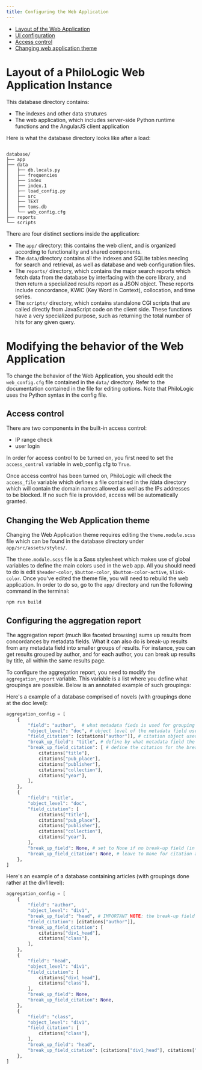 ```yaml
---
title: Configuring the Web Application
---
```


-   [Layout of the Web Application](#layout)
-   [UI configuration](#ui)
-   [Access control](#access)
-   [Changing web application theme](#changing-theme)

# <a name="layout"></a>Layout of a PhiloLogic Web Application Instance

This database directory contains:

-   The indexes and other data strutures
-   The web application, which includes server-side Python runtime functions and the AngularJS client application

Here is what the database directory looks like after a load:

<pre><code>
database/
├── app
├── data
│   ├── db.locals.py
│   ├── frequencies
│   ├── index
│   ├── index.1
│   ├── load_config.py
│   ├── src
│   ├── TEXT
│   ├── toms.db
│   └── web_config.cfg
├── reports
└── scripts
</code></pre>

There are four distinct sections inside the application:

-   The `app/` directory: this contains the web client, and is organized according to functionality and shared components.
-   The `data/`directory contains all the indexes and SQLite tables needing for search and retrieval, as well as database and web configuration files.
-   The `reports/` directory, which contains the major search reports which fetch data from the database by interfacing with the core library, and then return a specialized results report as a JSON object. These reports include concordance, KWIC (Key Word In Context), collocation, and time series.
-   The `scripts/` directory, which contains standalone CGI scripts that are called directly from JavaScript code on the client side. These functions have a very specialized purpose, such as returning the total number of hits for any given query.

# <a name="ui"></a>Modifying the behavior of the Web Application

To change the behavior of the Web Application, you should edit the `web_config.cfg` file contained in the `data/` directory. Refer to the documentation contained in the file for editing options. Note that PhiloLogic uses the Python syntax in the config file.

## <a name="access"></a>Access control

There are two components in the built-in access control:

-   IP range check
-   user login

In order for access control to be turned on, you first need to set the `access_control` variable in web_config.cfg to `True`.

Once access control has been turned on, PhiloLogic will check the `access_file` variable which defines a file contained in the /data directory which will contain the domain names allowed as well as the IPs addresses to be blocked. If no such file is provided, access will be automatically granted.

## <a name="changing-theme"></a>Changing the Web Application theme
Changing the Web Application theme requires editing the `theme.module.scss` file which can be found in the database directory under `app/src/assets/styles/`.

The `theme.module.scss` file is a Sass stylesheet which makes use of global variables to define the main colors used in the web app. All you should need to do is edit `$header-color`, `$button-color`, `$button-color-active`, `$link-color`. Once you've edited the theme file, you will need to rebuild the web application. In order to do so, go to the `app/` directory and run the following command in the terminal:
```
npm run build
```

## <a name="aggregation"></a>Configuring the aggregation report
The aggregation report (much like faceted browsing) sums up results from concordances by metadata fields. What it can also do is break-up results from any metadata field
into smaller groups of results. For instance, you can get results grouped by author, and for each author, you can break up results by title, all within the same results page.

To configure the aggregation report, you need to modify the `aggregation_report` variable. This variable is a list where you define what groupings are possible. Below is an annotated example of such groupings:

Here's a example of a database comprised of novels (with groupings done at the doc level):

```python
aggregation_config = [
    {
        "field": "author",  # what metadata fieds is used for grouping results
        "object_level": "doc", # object level of the metadata field used for grouping
        "field_citation": [citations["author"]], # citation object used for citing this field
        "break_up_field": "title", # define by what metadata field the results can be further broken into
        "break_up_field_citation": [ # define the citation for the break-up field
            citations["title"],
            citations["pub_place"],
            citations["publisher"],
            citations["collection"],
            citations["year"],
        ],
    },
    {
        "field": "title",
        "object_level": "doc",
        "field_citation": [
            citations["title"],
            citations["pub_place"],
            citations["publisher"],
            citations["collection"],
            citations["year"],
        ],
        "break_up_field": None, # set to None if no break-up field (in this case titles are typically unique so doesn't make sense)
        "break_up_field_citation": None, # leave to None for citation as well.
    },
]
```

Here's an example of a database containing articles (with groupings done rather at the div1 level):

```python
aggregation_config = [
    {
        "field": "author",
        "object_level": "div1",
        "break_up_field": "head", # IMPORTANT NOTE: the break-up field MUST be of the same object level as the main metadata field used for grouping
        "field_citation": [citations["author"]],
        "break_up_field_citation": [
            citations["div1_head"],
            citations["class"],
        ],
    },
    {
        "field": "head",
        "object_level": "div1",
        "field_citation": [
            citations["div1_head"],
            citations["class"],
        ],
        "break_up_field": None,
        "break_up_field_citation": None,
    },
    {
        "field": "class",
        "object_level": "div1",
        "field_citation": [
            citations["class"],
        ],
        "break_up_field": "head",
        "break_up_field_citation": [citations["div1_head"], citations["author"]],
    },
]
```
    
